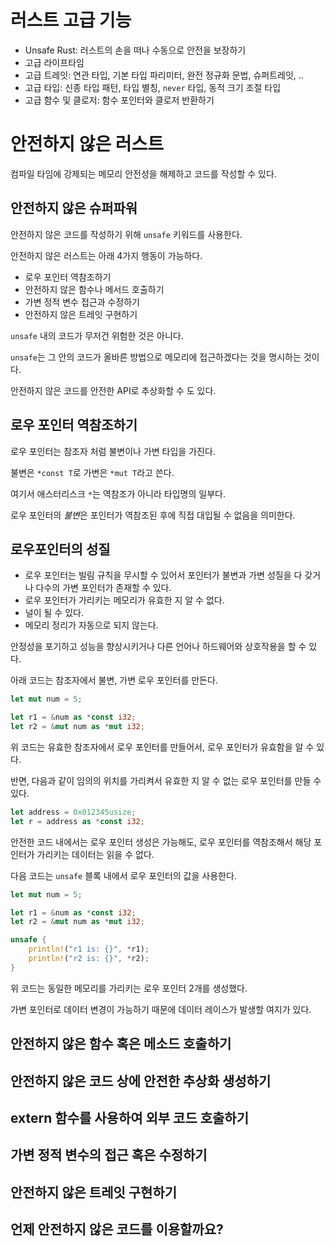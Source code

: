 # 러스트 고급 기능

- Unsafe Rust: 러스트의 손을 떠나 수동으로 안전을 보장하기
- 고급 라이프타임
- 고급 트레잇: 연관 타입, 기본 타입 파리미터, 완전 정규화 문법, 슈퍼트레잇, ..
- 고급 타입: 신종 타입 패턴, 타입 별칭, `never` 타입, 동적 크기 조절 타입
- 고급 함수 및 클로저: 함수 포인터와 클로저 반환하기

# 안전하지 않은 러스트

컴파일 타임에 강제되는 메모리 안전성을 해제하고 코드를 작성할 수 있다.

## 안전하지 않은 슈퍼파워

안전하지 않은 코드를 작성하기 위해 `unsafe` 키워드를 사용한다.

안전하지 않은 러스트는 아래 4가지 행동이 가능하다.

- 로우 포인터 역참조하기
- 안전하지 않은 함수나 메서드 호출하기
- 가변 정적 변수 접근과 수정하기
- 안전하지 않은 트레잇 구현하기

`unsafe` 내의 코드가 무저건 위험한 것은 아니다.

`unsafe`는 그 안의 코드가 올바른 방법으로 메모리에 접근하겠다는 것을 명시하는 것이다.

안전하지 않은 코드를 안전한 API로 추상화할 수 도 있다.

## 로우 포인터 역참조하기

로우 포인터는 참조자 처럼 불변이나 가변 타입을 가진다.

불변은 `*const T`로 가변은 `*mut T`라고 쓴다.

여기서 애스터리스크 `*`는 역참조가 아니라 타입명의 일부다.

로우 포인터의 *불변*은 포인터가 역참조된 후에 직접 대입될 수 없음을 의미한다.

## 로우포인터의 성질

- 로우 포인터는 빌림 규칙을 무시할 수 있어서 포인터가 불변과 가변 성질을 다 갖거나 다수의 가변 포인터가 존재할 수 있다.
- 로우 포인터가 가리키는 메모리가 유효한 지 알 수 없다.
- 널이 될 수 있다.
- 메모리 정리가 자동으로 되지 않는다.

안정성을 포기하고 성능을 향상시키거나 다른 언어나 하드웨어와 상호작용을 할 수 있다.

아래 코드는 참조자에서 불변, 가변 로우 포인터를 만든다.

```rust
let mut num = 5;

let r1 = &num as *const i32;
let r2 = &mut num as *mut i32;
```

위 코드는 유효한 참조자에서 로우 포인터를 만들어서, 로우 포인터가 유효함을 알 수 있다.

반면, 다음과 같이 임의의 위치를 가리켜서 유효한 지 알 수 없는 로우 포인터를 만들 수 있다.

```rust
let address = 0x012345usize;
let r = address as *const i32;
```

안전한 코드 내에서는 로우 포인터 생성은 가능해도, 로우 포인터를 역참조해서 해당 포인터가 가리키는 데이터는 읽을 수 없다.

다음 코드는 `unsafe` 블록 내에서 로우 포인터의 값을 사용한다.

```rust
let mut num = 5;

let r1 = &num as *const i32;
let r2 = &mut num as *mut i32;

unsafe {
    println!("r1 is: {}", *r1);
    println!("r2 is: {}", *r2);
}
```

위 코드는 동일한 메모리를 가리키는 로우 포인터 2개를 생성했다.

가변 포인터로 데이터 변경이 가능하기 때문에 데이터 레이스가 발생할 여지가 있다.

## 안전하지 않은 함수 혹은 메소드 호출하기

## 안전하지 않은 코드 상에 안전한 추상화 생성하기

## extern 함수를 사용하여 외부 코드 호출하기

## 가변 정적 변수의 접근 혹은 수정하기

## 안전하지 않은 트레잇 구현하기

## 언제 안전하지 않은 코드를 이용할까요?
